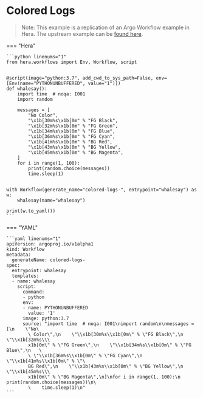 # Colored Logs

> Note: This example is a replication of an Argo Workflow example in Hera. The upstream example can be [found here](https://github.com/argoproj/argo-workflows/blob/master/examples/colored-logs.yaml).




=== "Hera"

    ```python linenums="1"
    from hera.workflows import Env, Workflow, script


    @script(image="python:3.7", add_cwd_to_sys_path=False, env=[Env(name="PYTHONUNBUFFERED", value="1")])
    def whalesay():
        import time  # noqa: I001
        import random

        messages = [
            "No Color",
            "\x1b[30m%s\x1b[0m" % "FG Black",
            "\x1b[32m%s\x1b[0m" % "FG Green",
            "\x1b[34m%s\x1b[0m" % "FG Blue",
            "\x1b[36m%s\x1b[0m" % "FG Cyan",
            "\x1b[41m%s\x1b[0m" % "BG Red",
            "\x1b[43m%s\x1b[0m" % "BG Yellow",
            "\x1b[45m%s\x1b[0m" % "BG Magenta",
        ]
        for i in range(1, 100):
            print(random.choice(messages))
            time.sleep(1)


    with Workflow(generate_name="colored-logs-", entrypoint="whalesay") as w:
        whalesay(name="whalesay")

    print(w.to_yaml())
    ```

=== "YAML"

    ```yaml linenums="1"
    apiVersion: argoproj.io/v1alpha1
    kind: Workflow
    metadata:
      generateName: colored-logs-
    spec:
      entrypoint: whalesay
      templates:
      - name: whalesay
        script:
          command:
          - python
          env:
          - name: PYTHONUNBUFFERED
            value: '1'
          image: python:3.7
          source: "import time  # noqa: I001\nimport random\n\nmessages = [\n    \"No\
            \ Color\",\n    \"\\x1b[30m%s\\x1b[0m\" % \"FG Black\",\n    \"\\x1b[32m%s\\\
            x1b[0m\" % \"FG Green\",\n    \"\\x1b[34m%s\\x1b[0m\" % \"FG Blue\",\n   \
            \ \"\\x1b[36m%s\\x1b[0m\" % \"FG Cyan\",\n    \"\\x1b[41m%s\\x1b[0m\" % \"\
            BG Red\",\n    \"\\x1b[43m%s\\x1b[0m\" % \"BG Yellow\",\n    \"\\x1b[45m%s\\\
            x1b[0m\" % \"BG Magenta\",\n]\nfor i in range(1, 100):\n    print(random.choice(messages))\n\
            \    time.sleep(1)\n"
    ```

